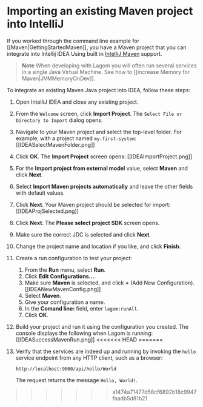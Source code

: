 # Importing an existing Maven project into IntelliJ

If you worked through the command line example for [[Maven|GettingStartedMaven]], you have a Maven project that you can integrate into Intellij IDEA Using built in [IntelliJ Maven](https://www.jetbrains.com/help/idea/2016.3/getting-started-with-maven.html) support.

> **Note** When developing with Lagom you will often run several services in a single Java Virtual Machine. See how to [[increase Memory for Maven|JVMMemoryOnDev]].

To integrate an existing Maven Java project into IDEA, follow these steps:

1. Open IntelliJ IDEA and close any existing project.

1. From the `Welcome` screen, click **Import Project**.
    The `Select File or Directory to Import` dialog opens.
    
1. Navigate to your Maven project and select the top-level folder. For example, with a project named `my-first-system`:
    [[IDEASelectMavenFolder.png]]
    
1. Click **OK**.
    The **Import Project** screen opens:
    [[IDEAImportProject.png]]
    
1. For the **Import project from external model** value, select **Maven** and click **Next**.

1. Select **Import Maven projects automatically** and leave the other fields with default values.

1. Click **Next**.
    Your Maven project should be selected for import:
    [[IDEAProjSelected.png]]
    
1. Click **Next**.
    The **Please select project SDK** screen opens.
    
1. Make sure the correct JDC is selected and click **Next**.

1. Change the project name and location if you like, and click **Finish**.

1. Create a run configuration to test your project:

    1. From the **Run** menu, select **Run**.
    1. Click **Edit Configurations...**.
    1. Make sure **Maven** is selected, and click **+** (Add New Configuration).
    [[IDEANewMavenConfig.png]]
    1. Select **Maven**.
    1. Give your configuration a name.
    1. In the **Comand line:** field, enter `lagom:runAll`.
    1. Click **OK**.
    
1. Build your project and run it using the configuration you created. 
    The console displays the following when Lagom is running:
    [[IDEASuccessMavenRun.png]]
<<<<<<< HEAD
=======
    
1. Verify that the services are indeed up and running by invoking the `hello` service endpoint from any HTTP client, such as a browser: 
    
    ```
    http://localhost:9000/api/hello/World
    ```
    The request returns the message `Hello, World!`.
>>>>>>> a1474a71477d58cf6892b18c9947faadb5d81b21





